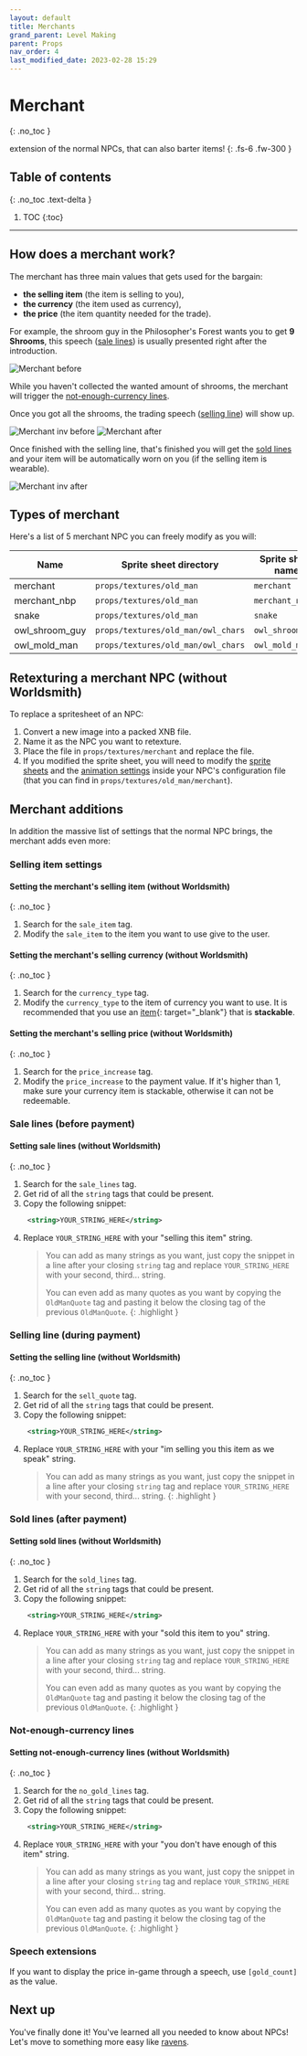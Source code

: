 ```yaml
---
layout: default
title: Merchants
grand_parent: Level Making
parent: Props
nav_order: 4
last_modified_date: 2023-02-28 15:29
---
```


# Merchant
{: .no_toc }

extension of the normal NPCs, that can also barter items!
{: .fs-6 .fw-300 }

## Table of contents
{: .no_toc .text-delta }

1. TOC
{:toc}

---

## How does a merchant work?

The merchant has three main values that gets used for the bargain:
- **the selling item** (the item is selling to you),
- **the currency** (the item used as currency),
- **the price** (the item quantity needed for the trade).

For example, the shroom guy in the Philosopher's Forest wants you to get **9 Shrooms**, this speech ([sale lines](#sale-lines-before-payment)) is usually presented right after the introduction.

![Merchant before]({{site.baseurl}}/images/level-making/props/merchant_before_2.png)

While you haven't collected the wanted amount of shrooms, the merchant will trigger the [not-enough-currency lines](#not-enough-currency-lines).

Once you got all the shrooms, the trading speech ([selling line](#selling-line-during-payment)) will show up.

![Merchant inv before]({{site.baseurl}}/images/level-making/props/merchant_before.png)
![Merchant after]({{site.baseurl}}/images/level-making/props/merchant_after_2.png)

Once finished with the selling line, that's finished you will get the [sold lines](#sold-lines-after-payment) and your item will be automatically worn on you (if the selling item is wearable).

![Merchant inv after]({{site.baseurl}}/images/level-making/props/merchant_after.png)

## Types of merchant

Here's a list of 5 merchant NPC you can freely modify as you will:

|Name|Sprite sheet directory|Sprite sheet name|
|---|---|---|
|merchant|`props/textures/old_man`|`merchant`|
|merchant_nbp|`props/textures/old_man`|`merchant_nbp`|
|snake|`props/textures/old_man`|`snake`|
|owl_shroom_guy|`props/textures/old_man/owl_chars`|`owl_shroom_guy`|
|owl_mold_man|`props/textures/old_man/owl_chars`|`owl_mold_man`|

## Retexturing a merchant NPC (without Worldsmith)

To replace a spritesheet of an NPC:

1. Convert a new image into a packed XNB file.
2. Name it as the NPC you want to retexture.
3. Place the file in `props/textures/merchant` and replace the file.
4. If you modified the sprite sheet, you will need to modify the [sprite sheets]({{site.baseurl}}/level-making/props/npcs#sprite-sheet) and the [animation settings]({{site.baseurl}}/level-making/props/npcs#animation-settings) inside your NPC's configuration file (that you can find in `props/textures/old_man/merchant`).

## Merchant additions

In addition the massive list of settings that the normal NPC brings, the merchant adds even more:

### Selling item settings

#### Setting the merchant's selling item (without Worldsmith)
{: .no_toc }

1. Search for the `sale_item` tag.
2. Modify the `sale_item` to the item you want to use give to the user.


#### Setting the merchant's selling currency (without Worldsmith)
{: .no_toc }

1. Search for the `currency_type` tag.
2. Modify the `currency_type` to the item of currency you want to use. It is recommended that you use an [item]({{site.baseurl}}/api/items){: target="_blank"} that is **stackable**.

#### Setting the merchant's selling price (without Worldsmith)
{: .no_toc }

1. Search for the `price_increase` tag.
2. Modify the `price_increase` to the payment value. If it's higher than 1, make sure your currency item is stackable, otherwise it can not be redeemable.

### Sale lines (before payment)

#### Setting sale lines (without Worldsmith)
{: .no_toc }

1. Search for the `sale_lines` tag.
2. Get rid of all the `string` tags that could be present.
3. Copy the following snippet:
   ```xml
    <string>YOUR_STRING_HERE</string>
   ```
4. Replace `YOUR_STRING_HERE` with your "selling this item" string.
   > You can add as many strings as you want, just copy the snippet in a line after your closing `string` tag and replace `YOUR_STRING_HERE` with your second, third... string.
   > 
   > You can even add as many quotes as you want by copying the `OldManQuote` tag and pasting it below the closing tag of the previous `OldManQuote`.
   {: .highlight }

### Selling line (during payment)

#### Setting the selling line (without Worldsmith)
{: .no_toc }

1. Search for the `sell_quote` tag.
2. Get rid of all the `string` tags that could be present.
3. Copy the following snippet:
   ```xml
    <string>YOUR_STRING_HERE</string>
   ```
4. Replace `YOUR_STRING_HERE` with your "im selling you this item as we speak" string.
   > You can add as many strings as you want, just copy the snippet in a line after your closing `string` tag and replace `YOUR_STRING_HERE` with your second, third... string.
   {: .highlight }

### Sold lines (after payment)

#### Setting sold lines (without Worldsmith)
{: .no_toc }

1. Search for the `sold_lines` tag.
2. Get rid of all the `string` tags that could be present.
3. Copy the following snippet:
   ```xml
    <string>YOUR_STRING_HERE</string>
   ```
4. Replace `YOUR_STRING_HERE` with your "sold this item to you" string.
   > You can add as many strings as you want, just copy the snippet in a line after your closing `string` tag and replace `YOUR_STRING_HERE` with your second, third... string.
   > 
   > You can even add as many quotes as you want by copying the `OldManQuote` tag and pasting it below the closing tag of the previous `OldManQuote`.
   {: .highlight }

### Not-enough-currency lines

#### Setting not-enough-currency lines (without Worldsmith)
{: .no_toc }

1. Search for the `no_gold_lines` tag.
2. Get rid of all the `string` tags that could be present.
3. Copy the following snippet:
   ```xml
    <string>YOUR_STRING_HERE</string>
   ```
4. Replace `YOUR_STRING_HERE` with your "you don't have enough of this item" string.
   > You can add as many strings as you want, just copy the snippet in a line after your closing `string` tag and replace `YOUR_STRING_HERE` with your second, third... string.
   > 
   > You can even add as many quotes as you want by copying the `OldManQuote` tag and pasting it below the closing tag of the previous `OldManQuote`.
   {: .highlight }

### Speech extensions

If you want to display the price in-game through a speech, use `[gold_count]` as the value.

## Next up

You've finally done it! You've learned all you needed to know about NPCs! Let's move to something more easy like [ravens]({{site.baseurl}}/level-making/props/ravens).